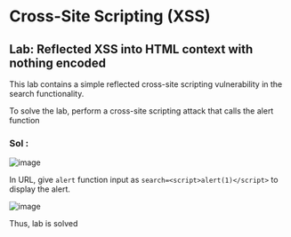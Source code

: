 # Cross-Site Scripting (XSS)

## Lab: Reflected XSS into HTML context with nothing encoded

This lab contains a simple reflected cross-site scripting vulnerability in the search functionality.

To solve the lab, perform a cross-site scripting attack that calls the alert function

### Sol :

![image](https://github.com/tousif13/Port_Swigger_Labs/assets/33444140/d6da919c-88b9-4b01-82ff-c0514ff2397c)

In URL, give `alert` function input as `search=<script>alert(1)</script>` to display the alert.

![image](https://github.com/tousif13/Port_Swigger_Labs/assets/33444140/fe86aca3-2bf3-4920-ba8e-248eb033f486)

Thus, lab is solved
